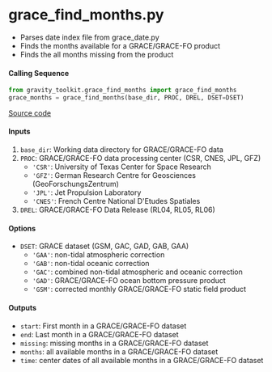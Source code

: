 grace_find_months.py
====================

- Parses date index file from grace_date.py
- Finds the months available for a GRACE/GRACE-FO product
- Finds the all months missing from the product

#### Calling Sequence
```python
from gravity_toolkit.grace_find_months import grace_find_months
grace_months = grace_find_months(base_dir, PROC, DREL, DSET=DSET)
```
[Source code](https://github.com/tsutterley/read-GRACE-harmonics/blob/main/gravity_toolkit/grace_find_months.py)

#### Inputs
1. `base_dir`: Working data directory for GRACE/GRACE-FO data
2. `PROC`: GRACE/GRACE-FO data processing center (CSR, CNES, JPL, GFZ)
    * `'CSR'`: University of Texas Center for Space Research
    * `'GFZ'`: German Research Centre for Geosciences (GeoForschungsZentrum)
    * `'JPL'`: Jet Propulsion Laboratory
    * `'CNES'`: French Centre National D'Etudes Spatiales
3. `DREL`: GRACE/GRACE-FO Data Release (RL04, RL05, RL06)

#### Options
- `DSET`: GRACE dataset (GSM, GAC, GAD, GAB, GAA)
    * `'GAA'`: non-tidal atmospheric correction
    * `'GAB'`: non-tidal oceanic correction
    * `'GAC'`: combined non-tidal atmospheric and oceanic correction
    * `'GAD'`: GRACE/GRACE-FO ocean bottom pressure product
    * `'GSM'`: corrected monthly GRACE/GRACE-FO static field product

#### Outputs
- `start`: First month in a GRACE/GRACE-FO dataset
- `end`: Last month in a GRACE/GRACE-FO dataset
- `missing`: missing months in a GRACE/GRACE-FO dataset
- `months`: all available months in a GRACE/GRACE-FO dataset
- `time`: center dates of all available months in a GRACE/GRACE-FO dataset
